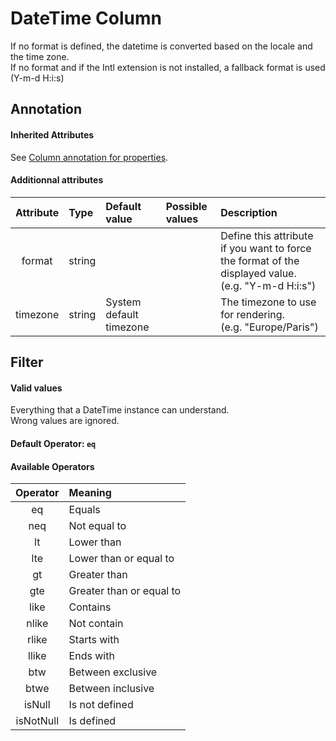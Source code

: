 DateTime Column
===============

If no format is defined, the datetime is converted based on the locale and the time zone.  
If no format and if the Intl extension is not installed, a fallback format is used (Y-m-d H:i:s)

## Annotation
#### Inherited Attributes

See [Column annotation for properties](../annotations/column_annotation_property.md).

#### Additionnal attributes

|Attribute|Type|Default value|Possible values|Description|
|:--:|:--|:--|:--|:--|
|format|string| | |Define this attribute if you want to force the format of the displayed value.<br />(e.g. "Y-m-d H:i:s")|
|timezone|string|System default timezone| |The timezone to use for rendering.<br />(e.g. "Europe/Paris")|

## Filter
#### Valid values

Everything that a DateTime instance can understand.  
Wrong values are ignored.

#### Default Operator: `eq`

#### Available Operators

|Operator|Meaning|
|:--:|:--|
|eq|Equals|
|neq|Not equal to|
|lt|Lower than|
|lte|Lower than or equal to|
|gt|Greater than|
|gte|Greater than or equal to|
|like|Contains|
|nlike|Not contain|
|rlike|Starts with|
|llike|Ends with|
|btw|Between exclusive|
|btwe|Between inclusive|
|isNull|Is not defined|
|isNotNull|Is defined|
